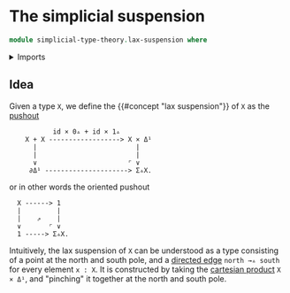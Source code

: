 # The simplicial suspension

```agda
module simplicial-type-theory.lax-suspension where
```

<details><summary>Imports</summary>

```agda
open import elementary-number-theory.natural-numbers

open import foundation.action-on-identifications-functions
open import foundation.booleans
open import foundation.cartesian-product-types
open import foundation.conjunction
open import foundation.coproduct-types
open import foundation.dependent-pair-types
open import foundation.disjunction
open import foundation.empty-types
open import foundation.equality-dependent-pair-types
open import foundation.equivalences
open import foundation.function-extensionality
open import foundation.function-types
open import foundation.functoriality-dependent-pair-types
open import foundation.homotopies
open import foundation.identity-types
open import foundation.propositions
open import foundation.sets
open import foundation.subtypes
open import foundation.type-arithmetic-dependent-pair-types
open import foundation.unit-type
open import foundation.universe-levels

open import simplicial-type-theory.arrows
open import simplicial-type-theory.directed-interval-type
open import simplicial-type-theory.inequality-directed-interval-type

open import synthetic-homotopy-theory.cocones-under-spans
open import synthetic-homotopy-theory.joins-of-types
open import synthetic-homotopy-theory.pushouts
```

</details>

## Idea

Given a type `X`, we define the {{#concept "lax suspension"}} of `X` as the
[pushout](synthetic-homotopy-theory.pushouts.md)

```text
           id × 0▵ + id × 1▵
    X + X ------------------> X × Δ¹
      |                         |
      |                         |
      ∨                       ⌜ ∨
     ∂Δ¹ ---------------------> Σ▵X.
```

or in other words the oriented pushout

```text
  X ------> 1
  |         |
  |    ⇗    |
  ∨       ⌜ ∨
  1 -----> Σ▵X.
```

Intuitively, the lax suspension of `X` can be understood as a type consisting of
a point at the north and south pole, and a
[directed edge](simplicial-type-theory.directed-edges.md) `north →▵ south` for
every element `x : X`. It is constructed by taking the
[cartesian product](foundation-core.cartesian-product-types.md) `X × Δ¹`, and
"pinching" it together at the north and south pole.
